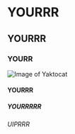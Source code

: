 # YOURRR
## YOURRR
### YOURR
![Image of Yaktocat](https://octodex.github.com/images/yaktocat.png)
#### YOURRR
##### YOURRRRR
###### UIPRRR
